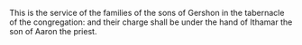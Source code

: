This is the service of the families of the sons of Gershon in the tabernacle of the congregation: and their charge shall be under the hand of Ithamar the son of Aaron the priest.
